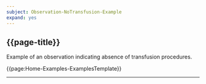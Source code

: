 ```yaml
---
subject: Observation-NoTransfusion-Example
expand: yes
---
```



## {{page-title}}


Example of an observation indicating absence of transfusion procedures.


{{page:Home-Examples-ExamplesTemplate}}


---

